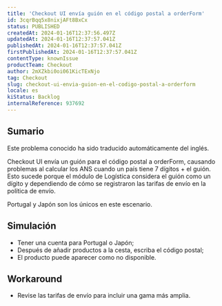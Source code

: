 ```yaml
---
title: 'Checkout UI envía guión en el código postal a orderForm'
id: 3cqrBqq5x8nixjAFt8BxCx
status: PUBLISHED
createdAt: 2024-01-16T12:37:56.497Z
updatedAt: 2024-01-16T12:37:57.041Z
publishedAt: 2024-01-16T12:37:57.041Z
firstPublishedAt: 2024-01-16T12:37:57.041Z
contentType: knownIssue
productTeam: Checkout
author: 2mXZkbi0oi061KicTExNjo
tag: Checkout
slug: checkout-ui-envia-guion-en-el-codigo-postal-a-orderform
locale: es
kiStatus: Backlog
internalReference: 937692
---
```


## Sumario

<div class="alert alert-info">
  <p>Este problema conocido ha sido traducido automáticamente del inglés.</p>
</div>


Checkout UI envía un guión para el código postal a orderForm, causando problemas al calcular los ANS cuando un país tiene 7 dígitos + el guión. Esto sucede porque el módulo de Logística considera el guión como un dígito y dependiendo de cómo se registraron las tarifas de envío en la política de envío.

Portugal y Japón son los únicos en este escenario.


##

## Simulación



- Tener una cuenta para Portugal o Japón;
- Después de añadir productos a la cesta, escriba el código postal;
- El producto puede aparecer como no disponible.



## Workaround



- Revise las tarifas de envío para incluir una gama más amplia.



